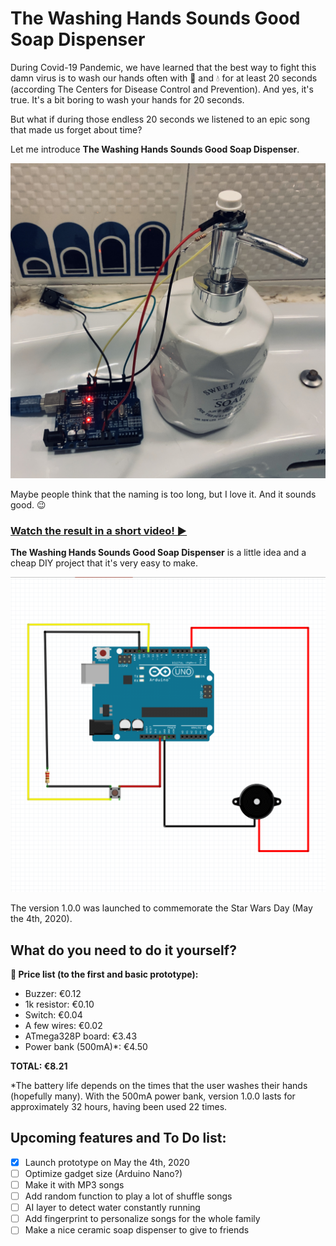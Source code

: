 # The Washing Hands Sounds Good Soap Dispenser

During Covid-19 Pandemic, we have learned that the best way to fight this damn virus is to wash our hands often with :soap: and :droplet: for at least 20 seconds (according The Centers for Disease Control and Prevention). And yes, it's true. It's a bit boring to wash your hands for 20 seconds.

But what if during those endless 20 seconds we listened to an epic song that made us forget about time?

Let me introduce **The Washing Hands Sounds Good Soap Dispenser**.

![](./img/0001.jpg)

Maybe people think that the naming is too long, but I love it. And it sounds good. :wink:

### [Watch the result in a short video! ▶️ ](https://www.instagram.com/p/B_yKDrnjSuF)

**The Washing Hands Sounds Good Soap Dispenser** is a little idea and a cheap DIY project that it's very easy to make.

![](./img/0002.png)

The version 1.0.0 was launched to commemorate the Star Wars Day (May the 4th, 2020).

## What do you need to do it yourself?

**🛒 Price list (to the first and basic prototype):**

- Buzzer: €0.12
- 1k resistor: €0.10
- Switch: €0.04
- A few wires: €0.02
- ATmega328P board: €3.43
- Power bank (500mA)*: €4.50

**TOTAL: €8.21**

*The battery life depends on the times that the user washes their hands (hopefully many). With the 500mA power bank, version 1.0.0 lasts for approximately 32 hours, having been used 22 times.

## Upcoming features and To Do list:

- [x] Launch prototype on May the 4th, 2020
- [ ] Optimize gadget size (Arduino Nano?)
- [ ] Make it with MP3 songs
- [ ] Add random function to play a lot of shuffle songs
- [ ] AI layer to detect water constantly running
- [ ] Add fingerprint to personalize songs for the whole family
- [ ] Make a nice ceramic soap dispenser to give to friends
